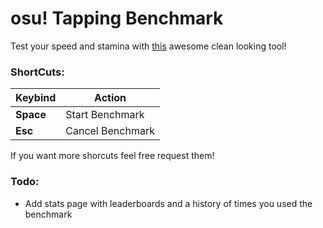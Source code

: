 # osu! Tapping Benchmark

Test your speed and stamina with [this](https://osutapbench.netlify.app/) awesome clean looking tool!

### ShortCuts:

| Keybind | Action |
| --- | --- |
| **Space** | Start Benchmark |
| **Esc** | Cancel Benchmark |

If you want more shorcuts feel free request them!

### Todo:

- Add stats page with leaderboards and a history of times you used the benchmark


